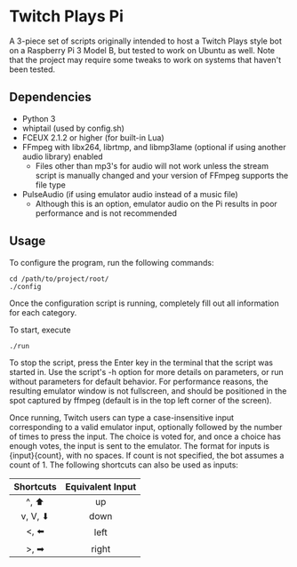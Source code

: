 # Twitch Plays Pi

A 3-piece set of scripts originally intended to host a Twitch Plays style bot on a Raspberry Pi 3 Model B, but tested to work on Ubuntu as well. Note that the project may require some tweaks to work on systems that haven't been tested.

## Dependencies

* Python 3
* whiptail (used by config.sh)
* FCEUX 2.1.2 or higher (for built-in Lua)
* FFmpeg with libx264, librtmp, and libmp3lame (optional if using another audio library) enabled
    * Files other than mp3's for audio will not work unless the stream script is manually changed and your version of FFmpeg supports the file type
* PulseAudio (if using emulator audio instead of a music file)
    * Although this is an option, emulator audio on the Pi results in poor performance and is not recommended

## Usage

To configure the program, run the following commands:

```
cd /path/to/project/root/
./config
```

Once the configuration script is running, completely fill out all information for each category.

To start, execute 

```
./run
```

To stop the script, press the Enter key in the terminal that the script was started in. Use the script's -h option for more details on parameters, or run without parameters for default behavior. For performance reasons, the resulting emulator window is not fullscreen, and should be positioned in the spot captured by ffmpeg (default is in the top left corner of the screen).

Once running, Twitch users can type a case-insensitive input corresponding to a valid emulator input, optionally followed by the number of times to press the input. The choice is voted for, and once a choice has enough votes, the input is sent to the emulator. The format for inputs is {input}{count}, with no spaces. If count is not specified, the bot assumes a count of 1. The following shortcuts can also be used as inputs:

| Shortcuts | Equivalent Input |
|:---------:|:----------------:|
| ^, ⬆️      | up               |
| v, V, ⬇   | down             |
| <, ⬅️      | left             |
| >, ➡      | right            |
